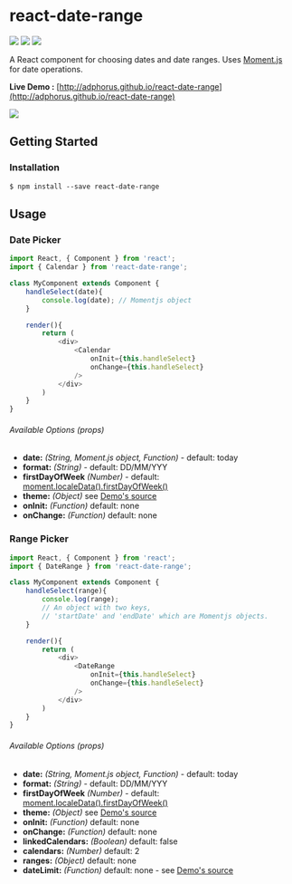 # react-date-range
![](https://badge.fury.io/js/react-date-range.svg)
![](https://david-dm.org/Adphorus/react-date-range.svg)
![](https://david-dm.org/Adphorus/react-date-range/dev-status.svg)

A React component for choosing dates and date ranges. Uses [Moment.js](http://momentjs.com/) for date operations.

**Live Demo :** [http://adphorus.github.io/react-date-range](http://adphorus.github.io/react-date-range)

![](https://cdn.pbrd.co/images/1fjQlZzy.png)

## Getting Started
### Installation

```
$ npm install --save react-date-range
```

## Usage
### Date Picker
```javascript
import React, { Component } from 'react';
import { Calendar } from 'react-date-range';

class MyComponent extends Component {
	handleSelect(date){
		console.log(date); // Momentjs object
	}

	render(){
		return (
			<div>
				<Calendar
					onInit={this.handleSelect}
					onChange={this.handleSelect}
				/>
			</div>
		)
	}
}

```

###### Available Options (props)
* **date:** *(String, Moment.js object, Function)* - default: today
* **format:** *(String)* - default: DD/MM/YYY
* **firstDayOfWeek** *(Number)* - default: [moment.localeData().firstDayOfWeek()](http://momentjs.com/docs/#/i18n/locale-data/)
* **theme:** *(Object)* see [Demo's source](https://github.com/Adphorus/react-date-range/blob/master/demo/src/components/Main.js#L130)
* **onInit:** *(Function)* default: none
* **onChange:** *(Function)* default: none

### Range Picker
```javascript
import React, { Component } from 'react';
import { DateRange } from 'react-date-range';

class MyComponent extends Component {
	handleSelect(range){
		console.log(range);
		// An object with two keys,
		// 'startDate' and 'endDate' which are Momentjs objects.
	}

	render(){
		return (
			<div>
				<DateRange
					onInit={this.handleSelect}
					onChange={this.handleSelect}
				/>
			</div>
		)
	}
}

```

###### Available Options (props)
* **date:** *(String, Moment.js object, Function)* - default: today
* **format:** *(String)* - default: DD/MM/YYY
* **firstDayOfWeek** *(Number)* - default: [moment.localeData().firstDayOfWeek()](http://momentjs.com/docs/#/i18n/locale-data/)
* **theme:** *(Object)* see [Demo's source](https://github.com/Adphorus/react-date-range/blob/master/demo/src/components/Main.js#L143)
* **onInit:** *(Function)* default: none
* **onChange:** *(Function)* default: none
* **linkedCalendars:** *(Boolean)* default: false
* **calendars:** *(Number)* default: 2
* **ranges:** *(Object)* default: none
* **dateLimit:** *(Function)* default: none - see [Demo's source](https://github.com/Adphorus/react-date-range/blob/master/demo/src/components/Main.js#L241)
